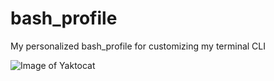 # bash_profile
My personalized bash_profile for customizing my terminal CLI

![Image of Yaktocat](https://octodex.github.com/images/yaktocat.png)
